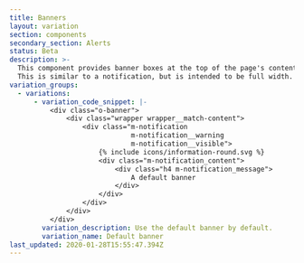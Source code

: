 ```yaml
---
title: Banners
layout: variation
section: components
secondary_section: Alerts
status: Beta
description: >-
  This component provides banner boxes at the top of the page's content.
  This is similar to a notification, but is intended to be full width.
variation_groups:
  - variations:
      - variation_code_snippet: |-
          <div class="o-banner">
              <div class="wrapper wrapper__match-content">
                  <div class="m-notification
                              m-notification__warning
                              m-notification__visible">
                      {% include icons/information-round.svg %}
                      <div class="m-notification_content">
                          <div class="h4 m-notification_message">
                              A default banner
                          </div>
                      </div>
                  </div>
              </div>
          </div>
        variation_description: Use the default banner by default.
        variation_name: Default banner
last_updated: 2020-01-28T15:55:47.394Z
---
```

